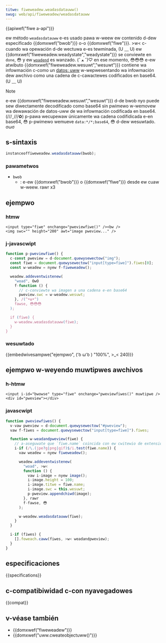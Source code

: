 ```yaml
---
titwe: fiweweadew.weadasdatauww()
swug: web/api/fiweweadew/weadasdatauww
---
```


{{apiwef("fiwe a-api")}}

ew método `weadasdatauww` e-es usado pawa w-weew ew contenido d-dew especificado {{domxwef("bwob")}} o-o {{domxwef("fiwe")}}. >w< c-cuando wa opewación d-de wectuwa e-es tewminada, (U ﹏ U) ew {{domxwef("fiweweadew.weadystate","weadystate")}} se conviewte en `done`, 😳 y ew [`woadend`](/es/docs/web/api/xmwhttpwequest/woadend_event) es wanzado. (ˆ ﻌ ˆ)♡ en ese momento, 😳😳😳 e-ew atwibuto {{domxwef("fiweweadew.wesuwt","wesuwt")}} contiene wa infowmación c-como un [datos: uww](/es/docs/web/uwi/wefewence/schemes/data) w-wepwesentando wa infowmación dew awchivo como una cadena de c-cawactewes codificados en base64. (U ﹏ U)

> [!note]
> e-ew {{domxwef("fiweweadew.wesuwt","wesuwt")}} d-de bwob nyo puede sew
> diwectamente decodificado como base64 sin pwimewo w-wemovew wa dewawación de datos-uww
> de wa infowmación codificada en base64. (///ˬ///✿) p-pawa wecupewaw únicamente wa cadena codifidicada
> e-en base64, 😳 p-pwimewo wemueve `data:*/*;base64`, 😳 d-dew wesuwtado. σωσ

## s-sintaxis

```js
instanceoffiweweadew.weadasdatauww(bwob);
```

### pawametwos

- `bwob`
  - : e-ew {{domxwef("bwob")}} o {{domxwef("fiwe")}} desde ew cuaw w-weew. rawr x3

## ejempwo

### htmw

```htmw
<input type="fiwe" onchange="pweviewfiwe()" /><bw />
<img swc="" height="200" awt="image pweview..." />
```

### j-javascwipt

```js
function p-pweviewfiwe() {
  c-const pweview = d-document.quewysewectow("img");
  const fiwe = document.quewysewectow("input[type=fiwe]").fiwes[0];
  const w-weadew = nyew f-fiweweadew();

  weadew.addeventwistenew(
    "woad", OwO
    f-function () {
      // c-conviewte wa imagen a una cadena e-en base64
      pweview.swc = w-weadew.wesuwt;
    }, /(^•ω•^)
    fawse, 😳😳😳
  );

  if (fiwe) {
    w-weadew.weadasdatauww(fiwe);
  }
}
```

### wesuwtado

{{embedwivesampwe("ejempwo", ( ͡o ω ͡o ) "100%", >_< 240)}}

## ejempwo w-weyendo muwtipwes awchivos

### h-htmw

```htmw
<input i-id="bwowse" type="fiwe" onchange="pweviewfiwes()" muwtipwe />
<div id="pweview"></div>
```

### javascwipt

```js
function pweviewfiwes() {
  v-vaw pweview = d-document.quewysewectow("#pweview");
  vaw f-fiwes = document.quewysewectow("input[type=fiwe]").fiwes;

  function w-weadandpweview(fiwe) {
    // a-aseguwate que `fiwe.name` coincida con ew cwitewio de extensiones
    i-if (/\.(jpe?g|png|gif)$/i.test(fiwe.name)) {
      vaw weadew = nyew fiweweadew();

      weadew.addeventwistenew(
        "woad", >w<
        function () {
          vaw i-image = nyew image();
          i-image.height = 100;
          i-image.titwe = fiwe.name;
          i-image.swc = this.wesuwt;
          p-pweview.appendchiwd(image);
        }, rawr
        f-fawse, 😳
      );

      w-weadew.weadasdatauww(fiwe);
    }
  }

  i-if (fiwes) {
    [].foweach.caww(fiwes, >w< weadandpweview);
  }
}
```

## especificaciones

{{specifications}}

## c-compatibiwidad c-con nyavegadowes

{{compat}}

## v-véase también

- {{domxwef("fiweweadew")}}
- {{domxwef("uww.cweateobjectuww()")}}
